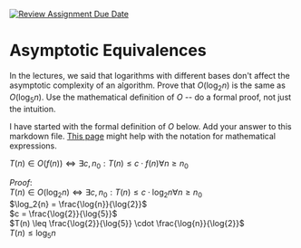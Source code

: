 [![Review Assignment Due Date](https://classroom.github.com/assets/deadline-readme-button-24ddc0f5d75046c5622901739e7c5dd533143b0c8e959d652212380cedb1ea36.svg)](https://classroom.github.com/a/fbkbKZ5N)
# Asymptotic Equivalences

In the lectures, we said that logarithms with different bases don't affect the
asymptotic complexity of an algorithm. Prove that $O(\log_{2} n)$ is the same as
$O(\log_{5} n)$. Use the mathematical definition of $O$ -- do a formal proof,
not just the intuition.

I have started with the formal definition of $O$ below. Add your answer to this
markdown file. [This
page](https://docs.github.com/en/get-started/writing-on-github/working-with-advanced-formatting/writing-mathematical-expressions)
might help with the notation for mathematical expressions.

$T(n) \in O(f(n)) \iff \exists c, n_0: T(n) \leq c \cdot f(n) \forall n \geq n_0$

$Proof:$ <br>
$T(n) \in O(\log_2{n}) \iff \exists c, n_0: T(n) \leq c \cdot \log_2{n}   \forall n \geq n_0$ <br>
$\log_2{n} = \frac{\log{n}}{\log{2}}$<br>
$c = \frac{\log{2}}{\log{5}}$<br>
$T(n) \leq \frac{\log{2}}{\log{5}} \cdot \frac{\log{n}}{\log{2}}$<br>
$T(n) \leq \log_5{n}$<br>



